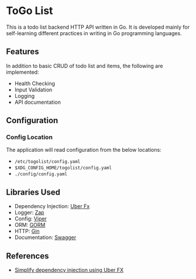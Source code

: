 # ToGo List

This is a todo list backend HTTP API written in Go. It is developed mainly for
self-learning different practices in writing in Go programming languages.

## Features

In addition to basic CRUD of todo list and items, the following are implemented:

- Health Checking
- Input Validation
- Logging
- API documentation

## Configuration

### Config Location

The application will read configuration from the below locations:

- `/etc/togolist/config.yaml`
- `$XDG_CONFIG_HOME/togolist/config.yaml`
- `./config/config.yaml`

## Libraries Used

- Dependency Injection: [Uber Fx](https://github.com/uber-go/fx)
- Logger: [Zap](https://github.com/uber-go/zap)
- Config: [Viper](https://github.com/spf13/viper)
- ORM: [GORM](https://github.com/go-gorm/gorm)
- HTTP: [Gin](https://github.com/gin-gonic/gin)
- Documentation: [Swagger](https://github.com/swaggo/swag)

## References

- [Simplify dependency injection using Uber FX](https://medium.com/@erez.levi/using-uber-fx-to-simplify-dependency-injection-875363245c4c)
